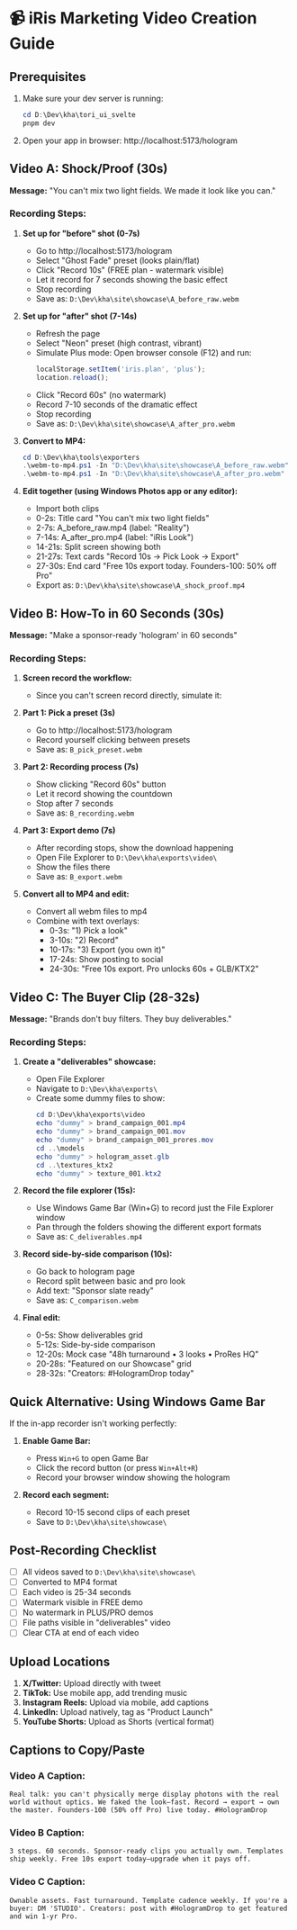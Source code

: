 # 📹 iRis Marketing Video Creation Guide

## Prerequisites
1. Make sure your dev server is running:
   ```powershell
   cd D:\Dev\kha\tori_ui_svelte
   pnpm dev
   ```

2. Open your app in browser: http://localhost:5173/hologram

## Video A: Shock/Proof (30s)
**Message:** "You can't mix two light fields. We made it look like you can."

### Recording Steps:
1. **Set up for "before" shot (0-7s)**
   - Go to http://localhost:5173/hologram
   - Select "Ghost Fade" preset (looks plain/flat)
   - Click "Record 10s" (FREE plan - watermark visible)
   - Let it record for 7 seconds showing the basic effect
   - Stop recording
   - Save as: `D:\Dev\kha\site\showcase\A_before_raw.webm`

2. **Set up for "after" shot (7-14s)**
   - Refresh the page
   - Select "Neon" preset (high contrast, vibrant)
   - Simulate Plus mode: Open browser console (F12) and run:
     ```javascript
     localStorage.setItem('iris.plan', 'plus');
     location.reload();
     ```
   - Click "Record 60s" (no watermark)
   - Record 7-10 seconds of the dramatic effect
   - Stop recording
   - Save as: `D:\Dev\kha\site\showcase\A_after_pro.webm`

3. **Convert to MP4:**
   ```powershell
   cd D:\Dev\kha\tools\exporters
   .\webm-to-mp4.ps1 -In "D:\Dev\kha\site\showcase\A_before_raw.webm"
   .\webm-to-mp4.ps1 -In "D:\Dev\kha\site\showcase\A_after_pro.webm"
   ```

4. **Edit together (using Windows Photos app or any editor):**
   - Import both clips
   - 0-2s: Title card "You can't mix two light fields"
   - 2-7s: A_before_raw.mp4 (label: "Reality")
   - 7-14s: A_after_pro.mp4 (label: "iRis Look")
   - 14-21s: Split screen showing both
   - 21-27s: Text cards "Record 10s → Pick Look → Export"
   - 27-30s: End card "Free 10s export today. Founders-100: 50% off Pro"
   - Export as: `D:\Dev\kha\site\showcase\A_shock_proof.mp4`

## Video B: How-To in 60 Seconds (30s)
**Message:** "Make a sponsor-ready 'hologram' in 60 seconds"

### Recording Steps:
1. **Screen record the workflow:**
   - Since you can't screen record directly, simulate it:
   
2. **Part 1: Pick a preset (3s)**
   - Go to http://localhost:5173/hologram
   - Record yourself clicking between presets
   - Save as: `B_pick_preset.webm`

3. **Part 2: Recording process (7s)**
   - Show clicking "Record 60s" button
   - Let it record showing the countdown
   - Stop after 7 seconds
   - Save as: `B_recording.webm`

4. **Part 3: Export demo (7s)**
   - After recording stops, show the download happening
   - Open File Explorer to `D:\Dev\kha\exports\video\`
   - Show the files there
   - Save as: `B_export.webm`

5. **Convert all to MP4 and edit:**
   - Convert all webm files to mp4
   - Combine with text overlays:
     - 0-3s: "1) Pick a look"
     - 3-10s: "2) Record"
     - 10-17s: "3) Export (you own it)"
     - 17-24s: Show posting to social
     - 24-30s: "Free 10s export. Pro unlocks 60s + GLB/KTX2"

## Video C: The Buyer Clip (28-32s)
**Message:** "Brands don't buy filters. They buy deliverables."

### Recording Steps:
1. **Create a "deliverables" showcase:**
   - Open File Explorer
   - Navigate to `D:\Dev\kha\exports\`
   - Create some dummy files to show:
     ```powershell
     cd D:\Dev\kha\exports\video
     echo "dummy" > brand_campaign_001.mp4
     echo "dummy" > brand_campaign_001.mov
     echo "dummy" > brand_campaign_001_prores.mov
     cd ..\models
     echo "dummy" > hologram_asset.glb
     cd ..\textures_ktx2
     echo "dummy" > texture_001.ktx2
     ```

2. **Record the file explorer (15s):**
   - Use Windows Game Bar (Win+G) to record just the File Explorer window
   - Pan through the folders showing the different export formats
   - Save as: `C_deliverables.mp4`

3. **Record side-by-side comparison (10s):**
   - Go back to hologram page
   - Record split between basic and pro look
   - Add text: "Sponsor slate ready"
   - Save as: `C_comparison.webm`

4. **Final edit:**
   - 0-5s: Show deliverables grid
   - 5-12s: Side-by-side comparison
   - 12-20s: Mock case "48h turnaround • 3 looks • ProRes HQ"
   - 20-28s: "Featured on our Showcase" grid
   - 28-32s: "Creators: #HologramDrop today"

## Quick Alternative: Using Windows Game Bar
If the in-app recorder isn't working perfectly:

1. **Enable Game Bar:**
   - Press `Win+G` to open Game Bar
   - Click the record button (or press `Win+Alt+R`)
   - Record your browser window showing the hologram

2. **Record each segment:**
   - Record 10-15 second clips of each preset
   - Save to `D:\Dev\kha\site\showcase\`

## Post-Recording Checklist
- [ ] All videos saved to `D:\Dev\kha\site\showcase\`
- [ ] Converted to MP4 format
- [ ] Each video is 25-34 seconds
- [ ] Watermark visible in FREE demo
- [ ] No watermark in PLUS/PRO demos
- [ ] File paths visible in "deliverables" video
- [ ] Clear CTA at end of each video

## Upload Locations
1. **X/Twitter:** Upload directly with tweet
2. **TikTok:** Use mobile app, add trending music
3. **Instagram Reels:** Upload via mobile, add captions
4. **LinkedIn:** Upload natively, tag as "Product Launch"
5. **YouTube Shorts:** Upload as Shorts (vertical format)

## Captions to Copy/Paste

### Video A Caption:
```
Real talk: you can't physically merge display photons with the real world without optics. We faked the look—fast. Record → export → own the master. Founders-100 (50% off Pro) live today. #HologramDrop
```

### Video B Caption:
```
3 steps. 60 seconds. Sponsor-ready clips you actually own. Templates ship weekly. Free 10s export today—upgrade when it pays off.
```

### Video C Caption:
```
Ownable assets. Fast turnaround. Template cadence weekly. If you're a buyer: DM 'STUDIO'. Creators: post with #HologramDrop to get featured and win 1-yr Pro.
```
